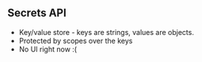 ## Secrets API

 * Key/value store - keys are strings, values are objects.
 * Protected by scopes over the keys
 * No UI right now :(
